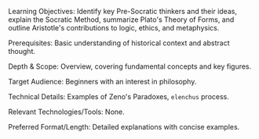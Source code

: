 Learning Objectives: Identify key Pre-Socratic thinkers and their ideas, explain the Socratic Method, summarize Plato's Theory of Forms, and outline Aristotle's contributions to logic, ethics, and metaphysics.

Prerequisites: Basic understanding of historical context and abstract thought.

Depth & Scope: Overview, covering fundamental concepts and key figures.

Target Audience: Beginners with an interest in philosophy.

Technical Details: Examples of Zeno's Paradoxes, `elenchus` process.

Relevant Technologies/Tools: None.

Preferred Format/Length: Detailed explanations with concise examples.
